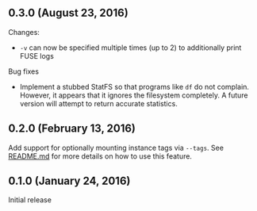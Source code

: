 ## 0.3.0 (August 23, 2016)

Changes:
* `-v` can now be specified multiple times (up to 2) to additionally print FUSE
  logs

Bug fixes
* Implement a stubbed StatFS so that programs like `df` do not complain.
  However, it appears that it ignores the filesystem completely. A future
  version will attempt to return accurate statistics.

## 0.2.0 (February 13, 2016)

Add support for optionally mounting instance tags via `--tags`. See
[README.md](README.md) for more details on how to use this feature.

## 0.1.0 (January 24, 2016)

Initial release
